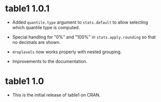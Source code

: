 # table1 1.0.1

* Added `quantile.type` argument to `stats.default` to allow selecting which quantile type is computed.

* Special handling for "0%" and "100%" in `stats.apply.rounding` so that no decimals are shown.

* `droplevels` now works properly with nested grouping.

* Improvements to the documentation.

# table1 1.0

* This is the initial release of table1 on CRAN.

